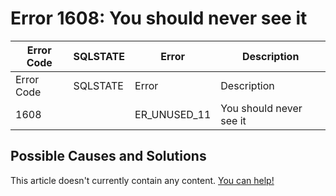 
# Error 1608: You should never see it


| Error Code | SQLSTATE | Error | Description |
| --- | --- | --- | --- |
| Error Code | SQLSTATE | Error | Description |
| 1608 |  | ER_UNUSED_11 | You should never see it |




## Possible Causes and Solutions


This article doesn't currently contain any content. [You can help!](/en/writing-and-editing-knowledge-base-articles/)

